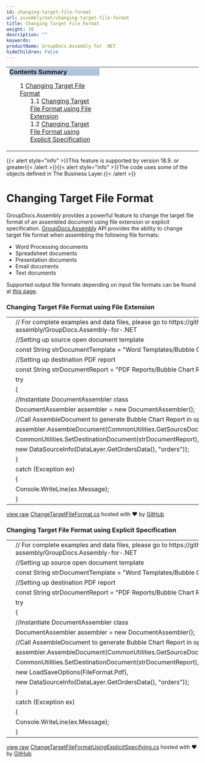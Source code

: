 ```yaml
---
id: changing-target-file-format
url: assembly/net/changing-target-file-format
title: Changing Target File Format
weight: 38
description: ""
keywords: 
productName: GroupDocs.Assembly for .NET
hideChildren: False
---
```

<table class="sectionMacro" border="0" cellpadding="5" cellspacing="0" width="100%"><tbody><tr><td valign="top" width="50%"><div class="panel" style="border-top-width: 1px; border-right-width: 1px; border-bottom-width: 1px; border-left-width: 1px;"><div class="panelHeader" style="border-bottom-width: 1px; background-color: rgb(176, 196, 222);"><b>Contents Summary</b></div><div class="panelContent"><style type="text/css">div.rbtoc1593026667124 { padding-top: 0px; padding-right: 0px; padding-bottom: 0px; padding-left: 0px; }div.rbtoc1593026667124 ul { list-style-type: none; list-style-image: none; margin-left: 0px; }div.rbtoc1593026667124 li { margin-left: 0px; padding-left: 0px; }</style><div class="toc rbtoc1593026667124"><ul class="toc-indentation"><li><span class="TOCOutline">1</span> <a href="#ChangingTargetFileFormat-ChangingTargetFileFormat">Changing Target File Format</a><ul class="toc-indentation"><li><span class="TOCOutline">1.1</span> <a href="#ChangingTargetFileFormat-ChangingTargetFileFormatusingFileExtension">Changing Target File Format using File Extension</a></li><li><span class="TOCOutline">1.2</span> <a href="#ChangingTargetFileFormat-ChangingTargetFileFormatusingExplicitSpecification">Changing Target File Format using Explicit&nbsp;Specification</a></li></ul></li></ul></div></div></div></td><td valign="top" width="15%">&nbsp;</td><td valign="top" width="35%">&nbsp;</td></tr></tbody></table>

{{< alert style="info" >}}This feature is supported by version 18.9. or greater{{< /alert >}}{{< alert style="info" >}}The code uses some of the objects defined in The Business Layer.{{< /alert >}}

# Changing Target File Format

GroupDocs.Assembly provides a powerful feature to change the target file format of an assembled document using file extension or explicit specification. [GroupDocs.Assembly](https://apireference.groupdocs.com/net/assembly/groupdocs.assembly/) API provides the ability to change target file format when assembling the following file formats:

*   Word Processing documents
*   Spreadsheet documents 
*   Presentation documents 
*   Email documents 
*   Text documents 

Supported output file formats depending on input file formats can be found at [this page](https://docs.groupdocs.com/display/assemblynet/Introducing+GroupDocs.Assembly+for+.NET#IntroducingGroupDocs.Assemblyfor.NET-SupportedOutputFileFormatsDependingonInputFileFormats).

### Changing Target File Format using File Extension

<table class="highlight tab-size js-file-line-container" data-tab-size="8" data-paste-markdown-skip=""><tbody><tr><td id="file-changetargetfileformat-cs-L1" class="blob-num js-line-number" data-line-number="1"></td><td id="file-changetargetfileformat-cs-LC1" class="blob-code blob-code-inner js-file-line"><span class="pl-c"><span class="pl-c">//</span> For complete examples and data files, please go to https://github.com/groupdocs-assembly/GroupDocs.Assembly-for-.NET</span></td></tr><tr><td id="file-changetargetfileformat-cs-L2" class="blob-num js-line-number" data-line-number="2"></td><td id="file-changetargetfileformat-cs-LC2" class="blob-code blob-code-inner js-file-line"><span class="pl-c"><span class="pl-c">//</span>Setting up source open document template</span></td></tr><tr><td id="file-changetargetfileformat-cs-L3" class="blob-num js-line-number" data-line-number="3"></td><td id="file-changetargetfileformat-cs-LC3" class="blob-code blob-code-inner js-file-line"><span class="pl-k">const</span> <span class="pl-en">String</span> <span class="pl-smi">strDocumentTemplate</span> <span class="pl-k">=</span> <span class="pl-s"><span class="pl-pds">"</span>Word Templates/Bubble Chart.docx<span class="pl-pds">"</span></span>;</td></tr><tr><td id="file-changetargetfileformat-cs-L4" class="blob-num js-line-number" data-line-number="4"></td><td id="file-changetargetfileformat-cs-LC4" class="blob-code blob-code-inner js-file-line"><span class="pl-c"><span class="pl-c">//</span>Setting up destination PDF report</span></td></tr><tr><td id="file-changetargetfileformat-cs-L5" class="blob-num js-line-number" data-line-number="5"></td><td id="file-changetargetfileformat-cs-LC5" class="blob-code blob-code-inner js-file-line"><span class="pl-k">const</span> <span class="pl-en">String</span> <span class="pl-smi">strDocumentReport</span> <span class="pl-k">=</span> <span class="pl-s"><span class="pl-pds">"</span>PDF Reports/Bubble Chart Report.pdf<span class="pl-pds">"</span></span>;</td></tr><tr><td id="file-changetargetfileformat-cs-L6" class="blob-num js-line-number" data-line-number="6"></td><td id="file-changetargetfileformat-cs-LC6" class="blob-code blob-code-inner js-file-line"><span class="pl-k">try</span></td></tr><tr><td id="file-changetargetfileformat-cs-L7" class="blob-num js-line-number" data-line-number="7"></td><td id="file-changetargetfileformat-cs-LC7" class="blob-code blob-code-inner js-file-line">{</td></tr><tr><td id="file-changetargetfileformat-cs-L8" class="blob-num js-line-number" data-line-number="8"></td><td id="file-changetargetfileformat-cs-LC8" class="blob-code blob-code-inner js-file-line"><span class="pl-c"><span class="pl-c">//</span>Instantiate DocumentAssembler class</span></td></tr><tr><td id="file-changetargetfileformat-cs-L9" class="blob-num js-line-number" data-line-number="9"></td><td id="file-changetargetfileformat-cs-LC9" class="blob-code blob-code-inner js-file-line"><span class="pl-en">DocumentAssembler</span> <span class="pl-smi">assembler</span> <span class="pl-k">=</span> <span class="pl-k">new</span> <span class="pl-en">DocumentAssembler</span>();</td></tr><tr><td id="file-changetargetfileformat-cs-L10" class="blob-num js-line-number" data-line-number="10"></td><td id="file-changetargetfileformat-cs-LC10" class="blob-code blob-code-inner js-file-line"><span class="pl-c"><span class="pl-c">//</span>Call AssembleDocument to generate Bubble Chart Report in open document format</span></td></tr><tr><td id="file-changetargetfileformat-cs-L11" class="blob-num js-line-number" data-line-number="11"></td><td id="file-changetargetfileformat-cs-LC11" class="blob-code blob-code-inner js-file-line"><span class="pl-smi">assembler</span>.<span class="pl-en">AssembleDocument</span>(<span class="pl-smi">CommonUtilities</span>.<span class="pl-en">GetSourceDocument</span>(<span class="pl-smi">strDocumentTemplate</span>),</td></tr><tr><td id="file-changetargetfileformat-cs-L12" class="blob-num js-line-number" data-line-number="12"></td><td id="file-changetargetfileformat-cs-LC12" class="blob-code blob-code-inner js-file-line"><span class="pl-smi">CommonUtilities</span>.<span class="pl-en">SetDestinationDocument</span>(<span class="pl-smi">strDocumentReport</span>),</td></tr><tr><td id="file-changetargetfileformat-cs-L13" class="blob-num js-line-number" data-line-number="13"></td><td id="file-changetargetfileformat-cs-LC13" class="blob-code blob-code-inner js-file-line"><span class="pl-k">new</span> <span class="pl-en">DataSourceInfo</span>(<span class="pl-smi">DataLayer</span>.<span class="pl-en">GetOrdersData</span>(), <span class="pl-s"><span class="pl-pds">"</span>orders<span class="pl-pds">"</span></span>));</td></tr><tr><td id="file-changetargetfileformat-cs-L14" class="blob-num js-line-number" data-line-number="14"></td><td id="file-changetargetfileformat-cs-LC14" class="blob-code blob-code-inner js-file-line">}</td></tr><tr><td id="file-changetargetfileformat-cs-L15" class="blob-num js-line-number" data-line-number="15"></td><td id="file-changetargetfileformat-cs-LC15" class="blob-code blob-code-inner js-file-line"><span class="pl-k">catch</span> (<span class="pl-en">Exception</span> <span class="pl-smi">ex</span>)</td></tr><tr><td id="file-changetargetfileformat-cs-L16" class="blob-num js-line-number" data-line-number="16"></td><td id="file-changetargetfileformat-cs-LC16" class="blob-code blob-code-inner js-file-line">{</td></tr><tr><td id="file-changetargetfileformat-cs-L17" class="blob-num js-line-number" data-line-number="17"></td><td id="file-changetargetfileformat-cs-LC17" class="blob-code blob-code-inner js-file-line"><span class="pl-smi">Console</span>.<span class="pl-en">WriteLine</span>(<span class="pl-smi">ex</span>.<span class="pl-smi">Message</span>);</td></tr><tr><td id="file-changetargetfileformat-cs-L18" class="blob-num js-line-number" data-line-number="18"></td><td id="file-changetargetfileformat-cs-LC18" class="blob-code blob-code-inner js-file-line">}</td></tr></tbody></table>

[view raw](https://gist.github.com/GroupDocsGists/e02a1027d7d94b9e7c50d0ec9095e7ae/raw/1f92e1464f5bdf457019816bed9a8fa1d72233ad/ChangeTargetFileFormat.cs) [ChangeTargetFileFormat.cs](https://gist.github.com/GroupDocsGists/e02a1027d7d94b9e7c50d0ec9095e7ae#file-changetargetfileformat-cs) hosted with ❤ by [GitHub](https://github.com)

### Changing Target File Format using Explicit Specification

<table class="highlight tab-size js-file-line-container" data-tab-size="8" data-paste-markdown-skip=""><tbody><tr><td id="file-changetargetfileformatusingexplicitspecifying-cs-L1" class="blob-num js-line-number" data-line-number="1"></td><td id="file-changetargetfileformatusingexplicitspecifying-cs-LC1" class="blob-code blob-code-inner js-file-line"><span class="pl-c"><span class="pl-c">//</span> For complete examples and data files, please go to https://github.com/groupdocs-assembly/GroupDocs.Assembly-for-.NET</span></td></tr><tr><td id="file-changetargetfileformatusingexplicitspecifying-cs-L2" class="blob-num js-line-number" data-line-number="2"></td><td id="file-changetargetfileformatusingexplicitspecifying-cs-LC2" class="blob-code blob-code-inner js-file-line"><span class="pl-c"><span class="pl-c">//</span>Setting up source open document template</span></td></tr><tr><td id="file-changetargetfileformatusingexplicitspecifying-cs-L3" class="blob-num js-line-number" data-line-number="3"></td><td id="file-changetargetfileformatusingexplicitspecifying-cs-LC3" class="blob-code blob-code-inner js-file-line"><span class="pl-k">const</span> <span class="pl-en">String</span> <span class="pl-smi">strDocumentTemplate</span> <span class="pl-k">=</span> <span class="pl-s"><span class="pl-pds">"</span>Word Templates/Bubble Chart.docx<span class="pl-pds">"</span></span>;</td></tr><tr><td id="file-changetargetfileformatusingexplicitspecifying-cs-L4" class="blob-num js-line-number" data-line-number="4"></td><td id="file-changetargetfileformatusingexplicitspecifying-cs-LC4" class="blob-code blob-code-inner js-file-line"><span class="pl-c"><span class="pl-c">//</span>Setting up destination PDF report</span></td></tr><tr><td id="file-changetargetfileformatusingexplicitspecifying-cs-L5" class="blob-num js-line-number" data-line-number="5"></td><td id="file-changetargetfileformatusingexplicitspecifying-cs-LC5" class="blob-code blob-code-inner js-file-line"><span class="pl-k">const</span> <span class="pl-en">String</span> <span class="pl-smi">strDocumentReport</span> <span class="pl-k">=</span> <span class="pl-s"><span class="pl-pds">"</span>PDF Reports/Bubble Chart Report.pdf<span class="pl-pds">"</span></span>;</td></tr><tr><td id="file-changetargetfileformatusingexplicitspecifying-cs-L6" class="blob-num js-line-number" data-line-number="6"></td><td id="file-changetargetfileformatusingexplicitspecifying-cs-LC6" class="blob-code blob-code-inner js-file-line"><span class="pl-k">try</span></td></tr><tr><td id="file-changetargetfileformatusingexplicitspecifying-cs-L7" class="blob-num js-line-number" data-line-number="7"></td><td id="file-changetargetfileformatusingexplicitspecifying-cs-LC7" class="blob-code blob-code-inner js-file-line">{</td></tr><tr><td id="file-changetargetfileformatusingexplicitspecifying-cs-L8" class="blob-num js-line-number" data-line-number="8"></td><td id="file-changetargetfileformatusingexplicitspecifying-cs-LC8" class="blob-code blob-code-inner js-file-line"><span class="pl-c"><span class="pl-c">//</span>Instantiate DocumentAssembler class</span></td></tr><tr><td id="file-changetargetfileformatusingexplicitspecifying-cs-L9" class="blob-num js-line-number" data-line-number="9"></td><td id="file-changetargetfileformatusingexplicitspecifying-cs-LC9" class="blob-code blob-code-inner js-file-line"><span class="pl-en">DocumentAssembler</span> <span class="pl-smi">assembler</span> <span class="pl-k">=</span> <span class="pl-k">new</span> <span class="pl-en">DocumentAssembler</span>();</td></tr><tr><td id="file-changetargetfileformatusingexplicitspecifying-cs-L10" class="blob-num js-line-number" data-line-number="10"></td><td id="file-changetargetfileformatusingexplicitspecifying-cs-LC10" class="blob-code blob-code-inner js-file-line"><span class="pl-c"><span class="pl-c">//</span>Call AssembleDocument to generate Bubble Chart Report in open document format</span></td></tr><tr><td id="file-changetargetfileformatusingexplicitspecifying-cs-L11" class="blob-num js-line-number" data-line-number="11"></td><td id="file-changetargetfileformatusingexplicitspecifying-cs-LC11" class="blob-code blob-code-inner js-file-line"><span class="pl-smi">assembler</span>.<span class="pl-en">AssembleDocument</span>(<span class="pl-smi">CommonUtilities</span>.<span class="pl-en">GetSourceDocument</span>(<span class="pl-smi">strDocumentTemplate</span>),</td></tr><tr><td id="file-changetargetfileformatusingexplicitspecifying-cs-L12" class="blob-num js-line-number" data-line-number="12"></td><td id="file-changetargetfileformatusingexplicitspecifying-cs-LC12" class="blob-code blob-code-inner js-file-line"><span class="pl-smi">CommonUtilities</span>.<span class="pl-en">SetDestinationDocument</span>(<span class="pl-smi">strDocumentReport</span>),</td></tr><tr><td id="file-changetargetfileformatusingexplicitspecifying-cs-L13" class="blob-num js-line-number" data-line-number="13"></td><td id="file-changetargetfileformatusingexplicitspecifying-cs-LC13" class="blob-code blob-code-inner js-file-line"><span class="pl-k">new</span> <span class="pl-en">LoadSaveOptions</span>(<span class="pl-smi">FileFormat</span>.<span class="pl-smi">Pdf</span>),</td></tr><tr><td id="file-changetargetfileformatusingexplicitspecifying-cs-L14" class="blob-num js-line-number" data-line-number="14"></td><td id="file-changetargetfileformatusingexplicitspecifying-cs-LC14" class="blob-code blob-code-inner js-file-line"><span class="pl-k">new</span> <span class="pl-en">DataSourceInfo</span>(<span class="pl-smi">DataLayer</span>.<span class="pl-en">GetOrdersData</span>(), <span class="pl-s"><span class="pl-pds">"</span>orders<span class="pl-pds">"</span></span>));</td></tr><tr><td id="file-changetargetfileformatusingexplicitspecifying-cs-L15" class="blob-num js-line-number" data-line-number="15"></td><td id="file-changetargetfileformatusingexplicitspecifying-cs-LC15" class="blob-code blob-code-inner js-file-line">}</td></tr><tr><td id="file-changetargetfileformatusingexplicitspecifying-cs-L16" class="blob-num js-line-number" data-line-number="16"></td><td id="file-changetargetfileformatusingexplicitspecifying-cs-LC16" class="blob-code blob-code-inner js-file-line"><span class="pl-k">catch</span> (<span class="pl-en">Exception</span> <span class="pl-smi">ex</span>)</td></tr><tr><td id="file-changetargetfileformatusingexplicitspecifying-cs-L17" class="blob-num js-line-number" data-line-number="17"></td><td id="file-changetargetfileformatusingexplicitspecifying-cs-LC17" class="blob-code blob-code-inner js-file-line">{</td></tr><tr><td id="file-changetargetfileformatusingexplicitspecifying-cs-L18" class="blob-num js-line-number" data-line-number="18"></td><td id="file-changetargetfileformatusingexplicitspecifying-cs-LC18" class="blob-code blob-code-inner js-file-line"><span class="pl-smi">Console</span>.<span class="pl-en">WriteLine</span>(<span class="pl-smi">ex</span>.<span class="pl-smi">Message</span>);</td></tr><tr><td id="file-changetargetfileformatusingexplicitspecifying-cs-L19" class="blob-num js-line-number" data-line-number="19"></td><td id="file-changetargetfileformatusingexplicitspecifying-cs-LC19" class="blob-code blob-code-inner js-file-line">}</td></tr></tbody></table>

[view raw](https://gist.github.com/GroupDocsGists/773e2931d3de1b7c6f73a4a65ee0a01a/raw/e7f8abf44fb997efd6189a59f203fe8f702bf10a/ChangeTargetFileFormatUsingExplicitSpecifying.cs) [ChangeTargetFileFormatUsingExplicitSpecifying.cs](https://gist.github.com/GroupDocsGists/773e2931d3de1b7c6f73a4a65ee0a01a#file-changetargetfileformatusingexplicitspecifying-cs) hosted with ❤ by [GitHub](https://github.com)

